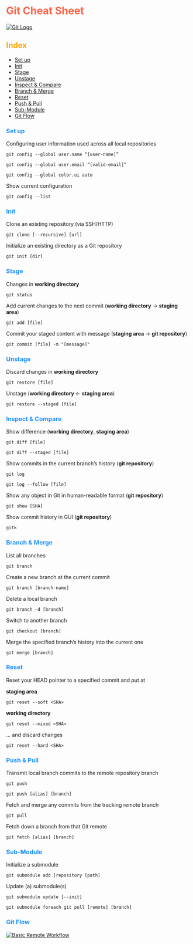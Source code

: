 
# <span style="color:Tomato">Git Cheat Sheet</span>

[![Git Logo](https://live.staticflickr.com/65535/51913894456_588b836c2b_c.jpg "Git")](https://flic.kr/p/2n6shaN)

## <span style="color:Orange">Index</span>

- [Set up](#set-up)
- [Init](#init)
- [Stage](#stage)
- [Unstage](#unstage)
- [Inspect & Compare](#inspect-&-compare)
- [Branch & Merge](#branch&-merge)
- [Reset](#reset)
- [Push & Pull](#push-&-pull)
- [Sub-Module](#sub-module)
- [Git Flow](#git-flow)

### <span style="color:DodgerBlue">Set up</span>

Configuring user information used across all local repositories

    git config --global user.name “[user-name]”

    git config --global user.email “[valid-email]”

    git config --global color.ui auto

Show current configuration

    git config --list

### <span style="color:DodgerBlue">Init</span>

Clone an existing repository (via SSH/HTTP)

    git clone [--recursive] [url]

Initialize an existing directory as a Git repository

    git init [dir]

### <span style="color:DodgerBlue">Stage</span>

Changes in **working directory**

    git status

Add current changes to the next commit (**working directory** → **staging area**)

    git add [file]

Commit your staged content with message (**staging area** → **git repository**)

    git commit [file] -m "[message]"

### <span style="color:DodgerBlue">Unstage</span>

Discard changes in **working directory**

    git restore [file]

Unstage (**working directory** ← **staging area**)

    git restore --staged [file]

### <span style="color:DodgerBlue">Inspect & Compare</span>

Show difference (**working directory**, **staging area**)

    git diff [file]

    git diff --staged [file]

Show commits in the current branch’s history (**git repository**)

    git log

    git log --follow [file]

Show any object in Git in human-readable format (**git repository**)

    git show [SHA]

Show commit history in GUI (**git repository**)

    gitk

### <span style="color:DodgerBlue">Branch & Merge</span>

List all branches

    git branch

Create a new branch at the current commit

    git branch [branch-name]

Delete a local branch

    git branch -d [branch]

Switch to another branch

    git checkout [branch]

Merge the specified branch’s history into the current one

    git merge [branch]

### <span style="color:DodgerBlue">Reset</span>

Reset your HEAD pointer to a specified commit and put at

**staging area**

    git reset --soft <SHA>

**working directory**

    git reset --mixed <SHA>

... and discard changes

    git reset --hard <SHA>

### <span style="color:DodgerBlue">Push & Pull</span>

Transmit local branch commits to the remote repository branch

    git push

    git push [alias] [branch]

Fetch and merge any commits from the tracking remote branch

    git pull

Fetch down a branch from that Git remote

    git fetch [alias] [branch]

### <span style="color:DodgerBlue">Sub-Module</span>

Initialize a submodule

    git submodule add [repository [path]

Update (a) submodule(s)

    git submodule update [--init]

    git submodule foreach git pull [remote] [branch]

### <span style="color:DodgerBlue">Git Flow</span>

[![Basic Remote Workflow](https://live.staticflickr.com/65535/51912929657_c43e3b4cbe_c.jpg "Workflow")](https://flic.kr/p/2n6nknk)
